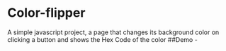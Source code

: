 # Color-flipper

A simple javascript project, a page that changes its background color on clicking a button and shows the Hex Code of the color
##Demo - 
